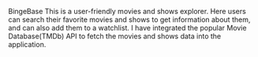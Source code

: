 BingeBase
This is a user-friendly movies and shows explorer. Here users can search their favorite movies and shows to get information about them, and can also add them to a watchlist. I have integrated the popular Movie Database(TMDb) API to fetch the movies and shows data into the application.
